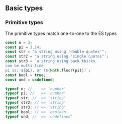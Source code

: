## Basic types
### Primitive types

The primitive types match one-to-one to the ES types

```javascript
const n = 3;
const pi = 3.14;
const str = "a string using 'double quotes'";
const str2 = 'a string using "single quotes"';
const str3 = `a string using back thicks
can be multi line
pi is: ${pi}, or (${Math.floor(pi)})`;
const bool = true;
const und = undefined;
```

```javascript
typeof n; //    => 'number'
typeof pi; //   => 'number'
typeof str; //  => 'string'
typeof str2; // => 'string'
typeof str3; // => 'string'
typeof bool; // => 'boolean'
typeof und; //  => 'undefined'
```
<!-- .element class="fragment" data-fragment-index="1"-->
